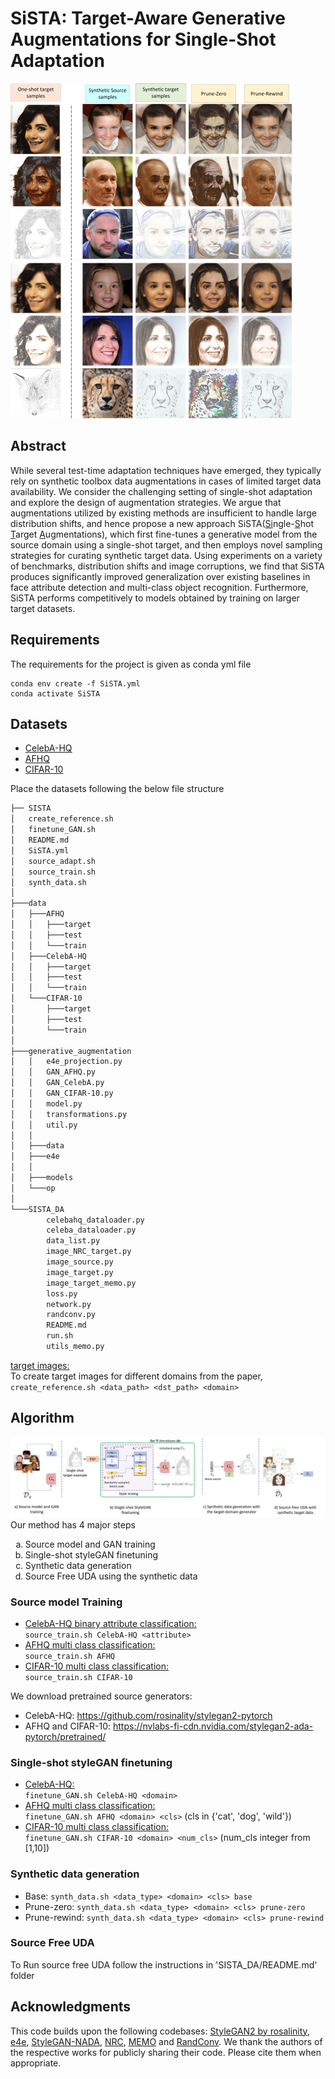 # SiSTA: Target-Aware Generative Augmentations for Single-Shot Adaptation


![alt text](/figs/teaser1.png)
![alt text](/figs/teaser2.png)

## Abstract

While several test-time adaptation techniques have emerged, they typically rely on synthetic toolbox data augmentations in cases of limited target data availability. We consider the challenging setting of single-shot adaptation and explore the design of augmentation strategies. We argue that augmentations utilized by existing methods are insufficient to handle large distribution shifts, and hence propose a new approach SiSTA(<ins>Si</ins>ngle-<ins>S</ins>hot <ins>T</ins>arget <ins>A</ins>ugmentations), which first fine-tunes a generative model from the source domain using a single-shot target, and then employs novel sampling strategies for curating synthetic target data. Using experiments on a variety of benchmarks, distribution shifts and image corruptions, we find that SiSTA produces significantly improved generalization over existing baselines in face attribute detection and multi-class object recognition. Furthermore, SiSTA performs competitively to models obtained by training on larger target datasets.

## Requirements
The requirements for the project is given as conda yml file
```
conda env create -f SiSTA.yml
conda activate SiSTA
```

## Datasets
- [CelebA-HQ](http://mmlab.ie.cuhk.edu.hk/projects/CelebA/CelebAMask_HQ.html) 
- [AFHQ](https://github.com/clovaai/stargan-v2) 
- [CIFAR-10](https://www.cs.toronto.edu/~kriz/cifar.html) 


Place the datasets following the below file structure
```bash
├── SISTA
│   create_reference.sh
│   finetune_GAN.sh
│   README.md
│   SiSTA.yml
│   source_adapt.sh
│   source_train.sh
│   synth_data.sh
│   
├───data
│   ├───AFHQ
│   │   ├───target
│   │   ├───test
│   │   └───train
│   ├───CelebA-HQ
│   │   ├───target
│   │   ├───test
│   │   └───train
│   └───CIFAR-10
│       ├───target
│       ├───test
│       └───train
│       
├───generative_augmentation
│   │   e4e_projection.py
│   │   GAN_AFHQ.py
│   │   GAN_CelebA.py
│   │   GAN_CIFAR-10.py
│   │   model.py
│   │   transformations.py
│   │   util.py
│   │
│   ├───data
│   ├───e4e
│   │
│   ├───models
│   └───op
│
└───SISTA_DA
        celebahq_dataloader.py
        celeba_dataloader.py
        data_list.py
        image_NRC_target.py
        image_source.py
        image_target.py
        image_target_memo.py
        loss.py
        network.py
        randconv.py
        README.md
        run.sh
        utils_memo.py
```

<ins>target images:</ins></br>
To create target images for different domains from the paper,
    `create_reference.sh <data_path> <dst_path> <domain>` 

## Algorithm
 
![alt text](figs/pipeline.png)
Our method has 4 major steps

<ol type="a">
  <li>Source model and GAN training</li>
  <li>Single-shot styleGAN finetuning</li>
  <li>Synthetic data generation</li>
  <li>Source Free UDA using the synthetic data</li>
</ol>

### Source model Training
- <ins>CelebA-HQ binary attribute classification:</ins> <br /> `source_train.sh CelebA-HQ <attribute>`
- <ins>AFHQ multi class classification:</ins> <br /> `source_train.sh AFHQ`
- <ins>CIFAR-10 multi class classification:</ins> <br /> `source_train.sh CIFAR-10`


We download pretrained source generators:
- CelebA-HQ: https://github.com/rosinality/stylegan2-pytorch
- AFHQ and CIFAR-10: https://nvlabs-fi-cdn.nvidia.com/stylegan2-ada-pytorch/pretrained/

### Single-shot styleGAN finetuning

- <ins>CelebA-HQ:</ins> <br /> `finetune_GAN.sh CelebA-HQ <domain>`
- <ins>AFHQ multi class classification:</ins> <br /> `finetune_GAN.sh AFHQ <domain> <cls>` (cls in {'cat', 'dog', 'wild'})
- <ins>CIFAR-10 multi class classification:</ins> <br /> `finetune_GAN.sh CIFAR-10 <domain> <num_cls>` (num_cls integer from [1,10])

### Synthetic data generation
- Base: `synth_data.sh <data_type> <domain> <cls> base`
- Prune-zero: `synth_data.sh <data_type> <domain> <cls> prune-zero`
- Prune-rewind: `synth_data.sh <data_type> <domain> <cls> prune-rewind`

### Source Free UDA
To Run source free UDA follow the instructions in 'SISTA_DA/README.md' folder


## Acknowledgments
This code builds upon the following codebases: [StyleGAN2 by rosalinity](https://github.com/rosinality/stylegan2-pytorch), [e4e](https://github.com/omertov/encoder4editing), [StyleGAN-NADA](https://github.com/rinongal/StyleGAN-nada), [NRC](https://github.com/Albert0147/NRC_SFDA), [MEMO](https://github.com/zhangmarvin/memo/) and [RandConv](https://github.com/wildphoton/RandConv). 
We thank the authors of the respective works for publicly sharing their code. Please cite them when appropriate.
